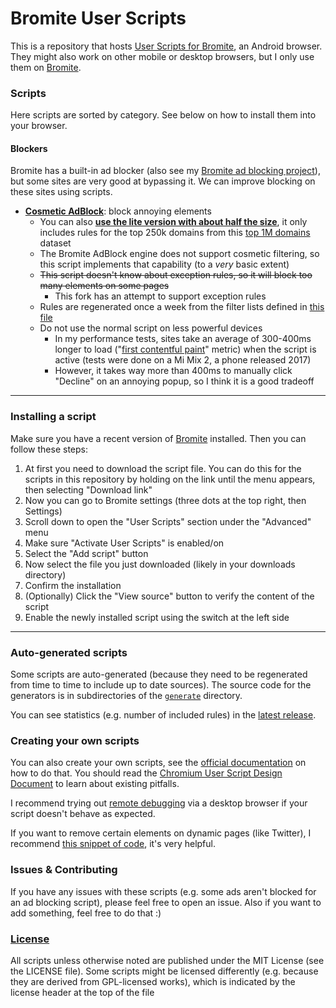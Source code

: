 # Bromite User Scripts
This is a repository that hosts [User Scripts for Bromite](https://github.com/bromite/bromite/wiki/UserScripts), an Android browser. They might also work on other mobile or desktop browsers, but I only use them on [Bromite](https://www.bromite.org/).

### Scripts
Here scripts are sorted by category. See below on how to install them into your browser.

#### Blockers
Bromite has a built-in ad blocker (also see my [Bromite ad blocking project](https://github.com/xarantolus/filtrite)), but some sites are very good at bypassing it. We can improve blocking on these sites using scripts.

* [**Cosmetic AdBlock**](https://github.com/xarantolus/bromite-userscripts/releases/latest/download/cosmetic.user.js): block annoying elements
  * You can also [**use the lite version with about half the size**](https://github.com/xarantolus/bromite-userscripts/releases/latest/download/cosmetic-lite.user.js), it only includes rules for the top 250k domains from this [top 1M domains](http://s3-us-west-1.amazonaws.com/umbrella-static/index.html) dataset
  * The Bromite AdBlock engine does not support cosmetic filtering, so this script implements that capability (to a *very* basic extent)
  * ~~This script doesn't know about exception rules, so it will block too many elements on some pages~~
    * This fork has an attempt to support exception rules
  * Rules are regenerated once a week from the filter lists defined in [this file](generate/cosmetic/filter-lists.txt)
  * Do not use the normal script on less powerful devices
    * In my performance tests, sites take an average of 300-400ms longer to load ("[first contentful paint](https://web.dev/fcp/)" metric) when the script is active (tests were done on a Mi Mix 2, a phone released 2017)
    * However, it takes way more than 400ms to manually click "Decline" on an annoying popup, so I think it is a good tradeoff


---

### Installing a script
Make sure you have a recent version of [Bromite](https://www.bromite.org/) installed. Then you can follow these steps:
1. At first you need to download the script file. You can do this for the scripts in this repository by holding on the link until the menu appears, then selecting "Download link"
2. Now you can go to Bromite settings (three dots at the top right, then Settings)
3. Scroll down to open the "User Scripts" section under the "Advanced" menu
4. Make sure "Activate User Scripts" is enabled/on
5. Select the "Add script" button
6. Now select the file you just downloaded (likely in your downloads directory)
7. Confirm the installation
8. (Optionally) Click the "View source" button to verify the content of the script
9. Enable the newly installed script using the switch at the left side

---

### Auto-generated scripts
Some scripts are auto-generated (because they need to be regenerated from time to time to include up to date sources). The source code for the generators is in subdirectories of the [`generate`](generate/) directory.

You can see statistics (e.g. number of included rules) in the [latest release](https://github.com/xarantolus/bromite-userscripts/releases/latest).

### Creating your own scripts
You can also create your own scripts, see the [official documentation](https://github.com/bromite/bromite/wiki/UserScripts) on how to do that. You should read the [Chromium User Script Design Document](https://www.chromium.org/developers/design-documents/user-scripts) to learn about existing pitfalls.

I recommend trying out [remote debugging](https://developer.chrome.com/docs/devtools/remote-debugging/) via a desktop browser if your script doesn't behave as expected.

If you want to remove certain elements on dynamic pages (like Twitter), I recommend [this snippet of code](http://ryanmorr.com/using-mutation-observers-to-watch-for-element-availability/), it's very helpful.


### Issues & Contributing
If you have any issues with these scripts (e.g. some ads aren't blocked for an ad blocking script), please feel free to open an issue. Also if you want to add something, feel free to do that :)


### [License](LICENSE)
All scripts unless otherwise noted are published under the MIT License (see the LICENSE file). Some scripts might be licensed differently (e.g. because they are derived from GPL-licensed works), which is indicated by the license header at the top of the file
